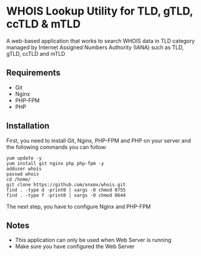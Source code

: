 # WHOIS Lookup Utility for TLD, gTLD, ccTLD & mTLD

A web-based application that works to search WHOIS data in TLD category managed by Internet Assigned Numbers Authority (IANA) such as TLD, gTLD, ccTLD and mTLD

## Requirements
- Git
- Nginx
- PHP-FPM
- PHP

## Installation
First, you need to install Git, Nginx, PHP-FPM and PHP on your server and the following commands you can follow:

```
yum update -y
yum install git nginx php php-fpm -y
adduser whois
passwd whois
cd /home/
git clone https://github.com/xnxmx/whois.git
find . -type d -print0 | xargs -0 chmod 0755
find . -type f -print0 | xargs -0 chmod 0644
```
The next step, you have to configure Nginx and PHP-FPM

## Notes
- This application can only be used when Web Server is running
- Make sure you have configured the Web Server

